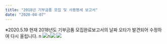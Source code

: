 ```yaml
---
title: "2018년 기부금품 모집 및 사용명세 보고서"
date: "2020-04-07"
---
```


※2020.5.19 현재 2018년도 기부금품 모집완료보고서의 날짜 오타가 발견되어 수정하여 다시 올립니다. n ![](/kr/wp-content/uploads/kboard_attached/3/202005/5ec37ab882eb02014102.jpg)n![](/kr/wp-content/uploads/kboard_attached/3/202005/5eb90ecf35c4c8857883.jpg) ![](/kr/wp-content/uploads/kboard_attached/3/202005/5eb90edc4743b1748323.jpg)
